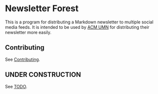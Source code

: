 # Newsletter Forest

This is a program for distributing a Markdown newsletter to multiple social media feeds.
It is intended to be used by [ACM UMN](https://acm.umn.edu/) for distributing their newsletter more easily.

## Contributing

See [Contributing](CONTRIBUTING.md).

## UNDER CONSTRUCTION

See [TODO](TODO.md).
